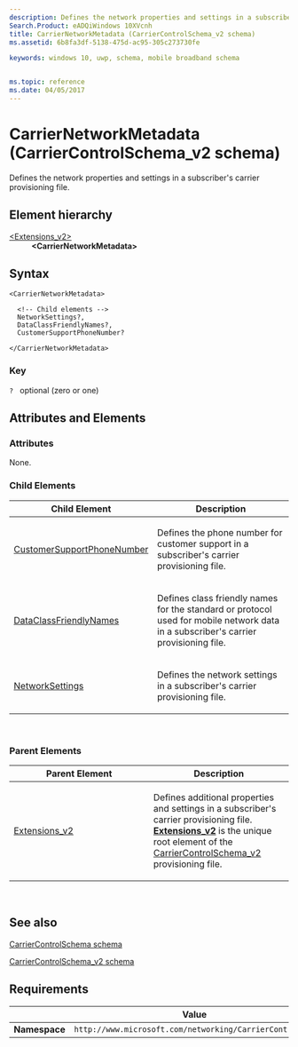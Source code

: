 ```yaml
---
description: Defines the network properties and settings in a subscriber's carrier provisioning file.
Search.Product: eADQiWindows 10XVcnh
title: CarrierNetworkMetadata (CarrierControlSchema_v2 schema)
ms.assetid: 6b8fa3df-5138-475d-ac95-305c273730fe

keywords: windows 10, uwp, schema, mobile broadband schema


ms.topic: reference
ms.date: 04/05/2017
---
```


# CarrierNetworkMetadata (CarrierControlSchema_v2 schema)


Defines the network properties and settings in a subscriber's carrier provisioning file.

## Element hierarchy

<dl>
<dt><a href="element-extensions-v2.md">&lt;Extensions_v2&gt;</a></dt>
<dd><b>&lt;CarrierNetworkMetadata&gt;</b></dd>
</dl>

## Syntax

``` syntax
<CarrierNetworkMetadata>

  <!-- Child elements -->
  NetworkSettings?,
  DataClassFriendlyNames?,
  CustomerSupportPhoneNumber?

</CarrierNetworkMetadata>
```

### Key

`?`   optional (zero or one)

## Attributes and Elements


### Attributes

None.

### Child Elements

<table>
<colgroup>
<col width="50%" />
<col width="50%" />
</colgroup>
<thead>
<tr class="header">
<th>Child Element</th>
<th>Description</th>
</tr>
</thead>
<tbody>
<tr class="odd">
<td><a href="element-customersupportphonenumber.md">CustomerSupportPhoneNumber</a> </td>
<td><p>Defines the phone number for customer support in a subscriber's carrier provisioning file.</p></td>
</tr>
<tr class="even">
<td><a href="element-dataclassfriendlynames.md">DataClassFriendlyNames</a> </td>
<td><p>Defines class friendly names for the standard or protocol used for mobile network data in a subscriber's carrier provisioning file.</p></td>
</tr>
<tr class="odd">
<td><a href="element-networksettings.md">NetworkSettings</a> </td>
<td><p>Defines the network settings in a subscriber's carrier provisioning file.</p></td>
</tr>
</tbody>
</table>

 

### Parent Elements

<table>
<colgroup>
<col width="50%" />
<col width="50%" />
</colgroup>
<thead>
<tr class="header">
<th>Parent Element</th>
<th>Description</th>
</tr>
</thead>
<tbody>
<tr class="odd">
<td><a href="element-extensions-v2.md">Extensions_v2</a> </td>
<td><p>Defines additional properties and settings in a subscriber's carrier provisioning file. <a href="element-extensions-v2.md"><strong>Extensions_v2</strong></a>  is the unique root element of the <a href="schema-root.md">CarrierControlSchema_v2</a> provisioning file.</p></td>
</tr>
</tbody>
</table>

 

## See also


[CarrierControlSchema schema](../carriercontrolschema/schema-root.md)

[CarrierControlSchema\_v2 schema](schema-root.md)

## Requirements

|          | Value        |
|----------|--------------|
| **Namespace** | `http://www.microsoft.com/networking/CarrierControl/v2` |

 

 
